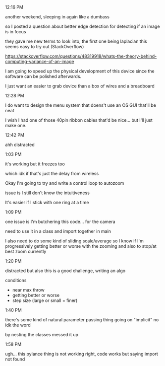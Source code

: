 12:16 PM

another weekend, sleeping in again like a dumbass

so I posted a question about better edge detection for detecting if an image is in focus

they gave me new terms to look into, the first one being laplacian this seems easy to try out (StackOverflow)

https://stackoverflow.com/questions/48319918/whats-the-theory-behind-computing-variance-of-an-image

I am going to speed up the physical development of this device since the software can be polished afterwards.

I just want an easier to grab device than a box of wires and a breadboard

12:28 PM

I do want to design the menu system that doens't use an OS GUI that'll be neat

I wish I had one of those 40pin ribbon cables that'd be nice... but I'll just make one.

12:42 PM

ahh distracted

1:03 PM

it's working but it freezes too

which idk if that's just the delay from wireless

Okay I'm going to try and write a control loop to autozoom

issue is I still don't know the intuitiveness

It's easier if I stick with one ring at a time

1:09 PM

one issue is I'm butchering this code... for the camera

need to use it in a class and import together in main

I also need to do some kind of sliding scale/average so I know if I'm progressively getting better or worse with the zooming and also to stop/at best zoom currently

1:20 PM

distracted but also this is a good challenge, writing an algo

conditions

- near max throw
- getting better or worse
- step size (large or small = finer)

1:40 PM

there's some kind of natural parameter passing thing going on "implicit" no idk the word

by nesting the classes messed it up

1:58 PM

ugh... this pylance thing is not working right, code works but saying import not found

